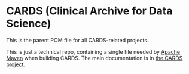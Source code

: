 # CARDS (Clinical Archive for Data Science)

This is the parent POM file for all CARDS-related projects.

This is just a technical repo, containing a single file needed by [Apache Maven](https://maven.apache.org/) when building CARDS. The main documentation is in [the CARDS project](https://github.com/data-team-uhn/cards/).
